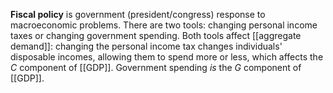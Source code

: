 **Fiscal policy** is government (president/congress) response to macroeconomic problems. There are two tools: changing personal income taxes or changing government spending. Both tools affect [[aggregate demand]]: changing the personal income tax changes individuals' disposable incomes, allowing them to spend more or less, which affects the $C$ component of [[GDP]]. Government spending _is_ the $G$ component of [[GDP]].